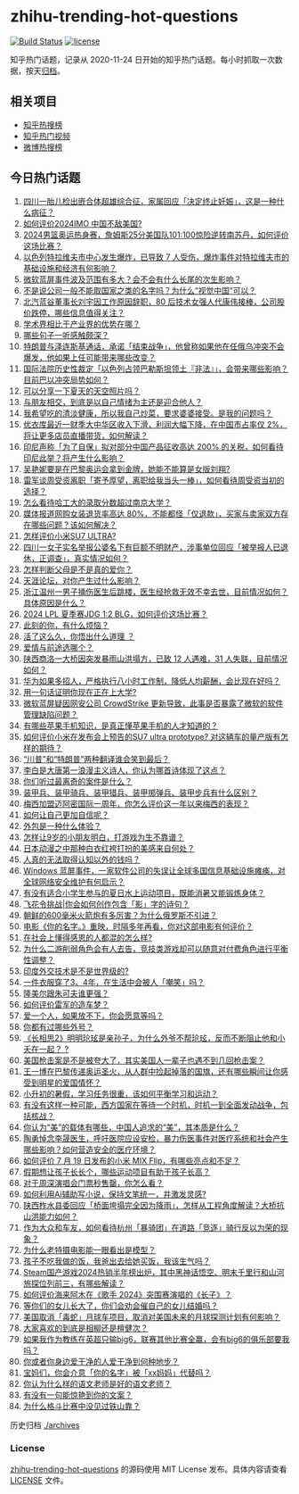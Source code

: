 # zhihu-trending-hot-questions

[![Build Status](https://github.com/justjavac/zhihu-trending-hot-questions/workflows/ci/badge.svg?branch=master)](https://github.com/justjavac/zhihu-trending-hot-questions/actions)
[![license](https://img.shields.io/github/license/justjavac/zhihu-trending-hot-questions)](https://github.com/justjavac/zhihu-trending-hot-questions/blob/master/LICENSE)

知乎热门话题，记录从 2020-11-24
日开始的知乎热门话题。每小时抓取一次数据，按天[归档](./archives)。

## 相关项目

- [知乎热搜榜](https://github.com/justjavac/zhihu-trending-top-search)
- [知乎热门视频](https://github.com/justjavac/zhihu-trending-hot-video)
- [微博热搜榜](https://github.com/justjavac/weibo-trending-hot-search)

## 今日热门话题

<!-- BEGIN -->
<!-- 最后更新时间 Sun Jul 21 2024 10:36:17 GMT+0800 (China Standard Time) -->

1. [四川一胎儿检出嵌合体超雄综合征，家属回应「决定终止妊娠」，这是一种什么病征？](https://www.zhihu.com/question/662107256)
1. [如何评价2024IMO 中国不敌美国?](https://www.zhihu.com/question/662130364)
1. [2024男篮奥运热身赛，詹姆斯25分美国队101:100惊险逆转南苏丹，如何评价这场比赛？](https://www.zhihu.com/question/662165862)
1. [以色列特拉维夫市中心发生爆炸，已导致 7 人受伤，爆炸事件对特拉维夫市的基础设施和经济有何影响？](https://www.zhihu.com/question/662011557)
1. [微软蓝屏事件波及范围有多大？会不会有什么长尾的次生影响？](https://www.zhihu.com/question/662089921)
1. [不是说公司一般不能取国家之类的名字吗？为什么“视觉中国”可以？](https://www.zhihu.com/question/661702871)
1. [北汽蓝谷董事长刘宇因工作原因辞职，80 后技术女强人代康伟接棒，公司股价跌停，哪些信息值得关注？](https://www.zhihu.com/question/662051399)
1. [学术界相比于产业界的优势在哪？](https://www.zhihu.com/question/661958857)
1. [哪些句子一听感触颇深？](https://www.zhihu.com/question/662008852)
1. [特朗普与泽连斯基通话，承诺「结束战争」，他曾称如果他在任俄乌冲突不会爆发，他如果上任可能带来哪些改变？](https://www.zhihu.com/question/662115111)
1. [国际法院历史性裁定「以色列占领巴勒斯坦领土『非法』」，会带来哪些影响？目前巴以冲突局势如何？](https://www.zhihu.com/question/662092248)
1. [可以分享一下夏天的天空照片吗？](https://www.zhihu.com/question/661668784)
1. [与朋友相交，到底是以自己情绪为主还是迎合他人？](https://www.zhihu.com/question/636847046)
1. [我希望吃的清淡健康，所以我自己炒菜，要求婆婆接受。是我的问题吗？](https://www.zhihu.com/question/661829459)
1. [优衣库最近一财季大中华区收入下滑，利润大幅下降，在中国市占率仅 2%，将让更多店员直播带货，如何解读？](https://www.zhihu.com/question/662051404)
1. [印尼声称「为了自保」拟对部分中国产品征收高达 200% 的关税，如何看待印尼此举？将产生什么影响？](https://www.zhihu.com/question/660696609)
1. [吴艳妮要是在巴黎奥运会拿到金牌，她能不能算是女版刘翔?](https://www.zhihu.com/question/662044562)
1. [雷军谈周受资离职「寄予厚望，离职给我当头一棒」，如何看待周受资当初的选择？](https://www.zhihu.com/question/662047841)
1. [怎么看待哈工大的录取分数超过南京大学？](https://www.zhihu.com/question/662025136)
1. [媒体报道网购女装退货率高达 80%，不能都怪「仅退款」，买家与卖家双方存在哪些问题？该如何解决？](https://www.zhihu.com/question/662084160)
1. [怎样评价小米SU7 ULTRA?](https://www.zhihu.com/question/662057436)
1. [四川一女子实名举报公婆名下有巨额不明财产，涉事单位回应「被举报人已退休，正调查」，真实情况如何？](https://www.zhihu.com/question/662017077)
1. [怎样判断父母是不是真的爱你？](https://www.zhihu.com/question/321353759)
1. [天涯论坛，对你产生过什么影响？](https://www.zhihu.com/question/645926728)
1. [浙江温州一男子捅伤医生后跳楼，医生经抢救无效不幸去世，目前情况如何？具体原因是什么？](https://www.zhihu.com/question/662028170)
1. [2024 LPL 夏季赛JDG 1:2 BLG，如何评价这场比赛？](https://www.zhihu.com/question/662131383)
1. [此刻的你，有什么烦恼？](https://www.zhihu.com/question/660115789)
1. [活了这么久，你悟出什么道理 ？](https://www.zhihu.com/question/658136037)
1. [爱情与前途选哪个？](https://www.zhihu.com/question/660623045)
1. [陕西商洛一大桥因突发暴雨山洪塌方，已致 12 人遇难，31 人失联，目前情况如何？](https://www.zhihu.com/question/662088831)
1. [华为如果多招人，严格执行八小时工作制，降低人均薪酬，会比现在好吗？](https://www.zhihu.com/question/662018883)
1. [用一句话证明你现在正在上大学?](https://www.zhihu.com/question/659804790)
1. [微软蓝屏疑因网安公司 CrowdStrike 更新导致，此事是否暴露了微软的软件管理缺陷问题？](https://www.zhihu.com/question/662037951)
1. [有哪些苹果手机知识，是真正懂苹果手机的人才知道的？](https://www.zhihu.com/question/635779594)
1. [如何评价小米在发布会上预告的SU7 ultra prototype? 对这辆车的量产版有怎样的期待？](https://www.zhihu.com/question/662051146)
1. [“川普”和“特朗普”两种翻译谁会笑到最后？](https://www.zhihu.com/question/47933418)
1. [李白是大唐第一浪漫主义诗人，你认为哪首诗体现了这点？](https://www.zhihu.com/question/661843590)
1. [你们听过最离奇的案件是什么？](https://www.zhihu.com/question/28518260)
1. [装甲兵、装甲骑兵、装甲猎兵、装甲掷弹兵、装甲步兵有什么区别？](https://www.zhihu.com/question/622209724)
1. [梅西加盟迈阿密国际一周年，你怎么评价这一年以来梅西的表现？](https://www.zhihu.com/question/661877703)
1. [如何让自己更加自信呢？](https://www.zhihu.com/question/662050887)
1. [外包是一种什么体验？](https://www.zhihu.com/question/313850393)
1. [怎样让9岁的小朋友明白，打游戏为生不靠谱？](https://www.zhihu.com/question/661734548)
1. [日本动漫之中那种白衣红袴打扮的美感来自何处？](https://www.zhihu.com/question/661435579)
1. [人真的无法取得认知以外的钱吗？](https://www.zhihu.com/question/661906259)
1. [Windows 蓝屏事件，一家软件公司的失误让全球多国信息基础设施瘫痪，对全球网络安全维护有何启示？](https://www.zhihu.com/question/662085626)
1. [有没有适合小学生参与的夏日水上运动项目，既能消暑又能锻炼身体？](https://www.zhihu.com/question/661959378)
1. [飞花令挑战|你会如何创作包含「影」字的诗句？](https://www.zhihu.com/question/662036659)
1. [朝鲜的600毫米火箭炮有多厉害？为什么俄罗斯不引进？](https://www.zhihu.com/question/661264511)
1. [电影《你的名字。》重映，时隔多年再看，你对这部电影有何评价？](https://www.zhihu.com/question/661690002)
1. [在社会上懂得感恩的人都混的怎么样?](https://www.zhihu.com/question/444444378)
1. [为什么二游削弱角色会有人去告，竞技类游戏却可以随意对付费角色进行平衡性调整？](https://www.zhihu.com/question/661849814)
1. [印度外交技术是不是世界级的?](https://www.zhihu.com/question/466211890)
1. [一件衣服穿了3、4年，在生活中会被人「嘲笑」吗？](https://www.zhihu.com/question/659395489)
1. [隆美尔跟朱可夫谁更强？](https://www.zhihu.com/question/451072832)
1. [如何评价雷军的造车梦？](https://www.zhihu.com/question/662006020)
1. [爱一个人，如果放不下，你会愿意等吗？](https://www.zhihu.com/question/660603534)
1. [你都有过哪些外号？](https://www.zhihu.com/question/45949542)
1. [《长相思2》明明玱玹是亲孙子，为什么外爷不帮玱玹，反而不断阻止他和小夭在一起？ ?](https://www.zhihu.com/question/661877853)
1. [美国枪击案是不是被夸大了，其实美国人一辈子也遇不到几回枪击案？](https://www.zhihu.com/question/661656472)
1. [王一博在巴黎传递奥运圣火，从人群中捡起掉落的国旗，还有哪些瞬间让你感受到明星的爱国情怀？](https://www.zhihu.com/question/661639242)
1. [小升初的暑假，学习任务很重，该如何平衡学习和运动？](https://www.zhihu.com/question/662039375)
1. [有没有这样一种可能，西方国家在等待一个时机，时机一到全面发动战争，包括核战？](https://www.zhihu.com/question/659218699)
1. [你认为“美”的载体有哪些，中国人追求的“美”，其本质是什么？](https://www.zhihu.com/question/661051626)
1. [陶勇悼念李晟医生，呼吁医院应设安检，暴力伤医事件对医疗系统和社会产生哪些影响？如何营造安全的医疗环境？](https://www.zhihu.com/question/662104875)
1. [如何评价 7 月 19 日发布的小米 MIX Flip，有哪些亮点和不足？](https://www.zhihu.com/question/662047639)
1. [假期想让孩子长长个，哪些运动项目有助于孩子长高？](https://www.zhihu.com/question/662039344)
1. [对于周深演唱会门票秒售罄，你怎么看？](https://www.zhihu.com/question/662046445)
1. [如何利用Ai辅助写小说，保持文笔统一，并激发灵感?](https://www.zhihu.com/question/586181456)
1. [陕西柞水县委回应「桥面垮塌完全因为降雨」，怎样从工程角度解读？大桥抗山洪能力如何？](https://www.zhihu.com/question/662094916)
1. [作为大众和车友，如何看待杭州「暴骑团」在道路「竞逐」骑行反以为荣的现象？](https://www.zhihu.com/question/662013071)
1. [为什么老特摄电影能一眼看出是模型？](https://www.zhihu.com/question/661758639)
1. [孩子不吃我做的饭，我爸出去给她买饭，我该生气吗？](https://www.zhihu.com/question/661838872)
1. [Steam国产游戏2024热销半年榜出炉，其中黑神话悟空、明末千里行和山河旅探位列前三，有哪些解读？](https://www.zhihu.com/question/662052753)
1. [如何评价海来阿木在《歌手 2024》突围赛演唱的《长子》？](https://www.zhihu.com/question/662050813)
1. [等你们的女儿长大了，你们会劝会催自己的女儿结婚吗？](https://www.zhihu.com/question/662005239)
1. [美国取消「毒蛇」月球车项目，取消对美国未来的月球探测计划有何影响？](https://www.zhihu.com/question/661935760)
1. [大家喜欢的到底是相柳还是檀健次？](https://www.zhihu.com/question/661967331)
1. [如果我作为教练在英超只输big6，联赛其他比赛全赢，会有big6的俱乐部要我吗？](https://www.zhihu.com/question/655888094)
1. [你或者你身边爱干净的人爱干净到何种地步？](https://www.zhihu.com/question/373836486)
1. [宝妈们，你会介意「你的名字」被「xx妈妈」代替吗？](https://www.zhihu.com/question/658936021)
1. [你认为什么样的语文老师是好的语文老师？](https://www.zhihu.com/question/661730704)
1. [有没有一句能惊艳到你的文案？](https://www.zhihu.com/question/661938466)
1. [为什么格斗比赛中没见过铁山靠？](https://www.zhihu.com/question/47405216)

<!-- END -->

历史归档 [./archives](./archives)

### License

[zhihu-trending-hot-questions](https://github.com/justjavac/zhihu-trending-hot-questions)
的源码使用 MIT License 发布。具体内容请查看 [LICENSE](./LICENSE) 文件。
